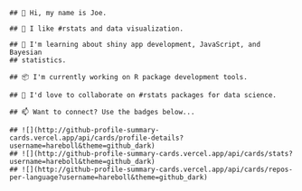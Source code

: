     ## 👋 Hi, my name is Joe.

    ## 👀 I like #rstats and data visualization.

    ## 🌱 I'm learning about shiny app development, JavaScript, and Bayesian
    ## statistics.

    ## 📦 I'm currently working on R package development tools.

    ## 💞 I'd love to collaborate on #rstats packages for data science.

    ## 📫 Want to connect? Use the badges below...

    ## ![](http://github-profile-summary-cards.vercel.app/api/cards/profile-details?username=hareboll&theme=github_dark)
    ## ![](http://github-profile-summary-cards.vercel.app/api/cards/stats?username=hareboll&theme=github_dark)
    ## ![](http://github-profile-summary-cards.vercel.app/api/cards/repos-per-language?username=hareboll&theme=github_dark)

